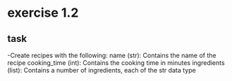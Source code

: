 # exercise 1.2

## task

-Create recipes with the following: 
    name (str): Contains the name of the recipe
    cooking_time (int): Contains the cooking time in minutes
    ingredients (list): Contains a number of ingredients, each of the str data type

